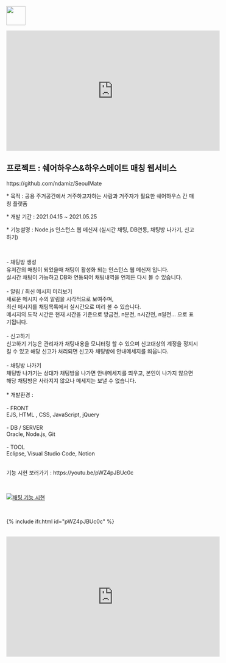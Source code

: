 <p align=""><img src="https://0905cjw.github.io/seoulmate_logo.png" height="50px"/></p>
<iframe width="560" height="315" src="https://www.youtube.com/embed/pWZ4pJBUc0c" title="YouTube video player" frameborder="0" allow="accelerometer; autoplay; clipboard-write; encrypted-media; gyroscope; picture-in-picture" allowfullscreen></iframe>
<h2>프로젝트 : 쉐어하우스&하우스메이트 매칭 웹서비스</h2>
<p>https://github.com/ndamiz/SeoulMate</p>
<p>* 목적 : 공용 주거공간에서 거주하고자하는 사람과 거주자가 필요한 쉐어하우스 간 매칭 플랫폼</p>
<p>* 개발 기간 : 2021.04.15 ~ 2021.05.25</p>

<p>* 기능설명 : Node.js 인스턴스 웹 메신저 (실시간 채팅, DB연동, 채팅방 나가기, 신고하기)</p>
<br>
<p>
- 채팅방 생성<br>
유저간의 매칭이 되었을때 채팅이 활성화 되는 인스턴스 웹 메신저 입니다. <br>
실시간 채팅이 가능하고 DB와 연동되어 채팅내역을 언제든 다시 볼  수 있습니다.<br>
<br>
- 알림 / 최신 메시지 미리보기<br>
새로운 메시지 수의 알림을 시각적으로 보여주며, <br>
최신 메시지를 채팅목록에서 실시간으로 미리 볼 수 있습니다.<br>
메시지의 도착 시간은 현재 시간을 기준으로 방금전, n분전, n시간전, n일전... 으로 표기됩니다.<br>
<br>
- 신고하기<br>
신고하기 기능은 관리자가 채팅내용을 모니터링 할 수 있으며 신고대상의 계정을 정지시킬 수 있고 해당 신고가 처리되면 신고자 채팅방에 안내메세지를 띄웁니다.<br>
<br>
- 채팅방 나가기<br>
채팅방 나가기는 상대가 채팅방을 나가면 안내메세지를 띄우고, 본인이 나가지 않으면 해당 채팅방은 사라지지 않으나 메세지는 보낼 수 없습니다.<br>
<br>
* 개발환경 : <br>
<br>
- FRONT<br>
EJS, HTML , CSS, JavaScript, jQuery<br>
<br>
- DB / SERVER<br>
Oracle, Node.js, Git<br>
<br>
- TOOL<br>
Eclipse, Visual Studio Code, Notion<br>
<br>

<p>기능 시현 보러가기 : https://youtu.be/pWZ4pJBUc0c</p> <br>

[![채팅 기능 시현](http://img.youtube.com/vi/pWZ4pJBUc0c/0.jpg)](https://www.youtube.com/watch?v=pWZ4pJBUc0c)

<br>

{% include ifr.html id="pWZ4pJBUc0c" %}

<br>
<iframe width="560" height="315" src="https://www.youtube.com/embed/pWZ4pJBUc0c" title="YouTube video player" frameborder="0" allow="accelerometer; autoplay; clipboard-write; encrypted-media; gyroscope; picture-in-picture" allowfullscreen></iframe>

